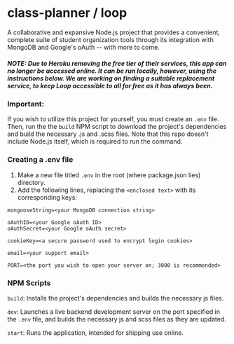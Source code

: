 # class-planner / loop
A collaborative and expansive Node.js project that provides a convenient, complete suite of student organization tools through its integration with MongoDB and Google's oAuth -- with more to come.

##### NOTE: Due to Heroku removing the free tier of their services, this app can no longer be accessed online. It can be run locally, however, using the instructions below. We are working on finding a suitable replacement service, to keep Loop accessible to all for free as it has always been.

### Important:
If you wish to utilize this project for yourself, you must create an `.env` file.
Then, run the the `build` NPM script to download the project's dependencies and build the necessary .js and .scss files.
Note that this repo doesn't include Node.js itself, which is required to run the command.

### Creating a .env file
1. Make a new file titled `.env` in the root (where package.json lies) directory.
2. Add the following lines, replacing the `<enclosed text>` with its corresponding keys:
```
mongooseString=<your MongoDB connection string>

oAuthID=<your Google oAuth ID>
oAuthSecret=<your Google oAuth secret>

cookieKey=<a secure password used to encrypt login cookies>

email=<your support email>

PORT=<the port you wish to open your server on; 3000 is recommended>
```
### NPM Scripts
`build`: Installs the project's dependencies and builds the necessary js files.

`dev`: Launches a live backend development server on the port specified in the `.env` file, and builds the necessary js and scss files as they are updated.

`start`: Runs the application, intended for shipping use online.
